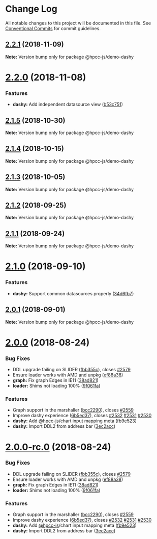 # Change Log

All notable changes to this project will be documented in this file.
See [Conventional Commits](https://conventionalcommits.org) for commit guidelines.

<a name="2.2.1"></a>
## [2.2.1](https://github.com/GordonSmith/Visualization/compare/@hpcc-js/demo-dashy@2.2.0...@hpcc-js/demo-dashy@2.2.1) (2018-11-09)

**Note:** Version bump only for package @hpcc-js/demo-dashy





<a name="2.2.0"></a>
# [2.2.0](https://github.com/GordonSmith/Visualization/compare/@hpcc-js/demo-dashy@2.1.5...@hpcc-js/demo-dashy@2.2.0) (2018-11-08)


### Features

* **dashy:**  Add independent datasource view ([b53c751](https://github.com/GordonSmith/Visualization/commit/b53c751))





<a name="2.1.5"></a>
## [2.1.5](https://github.com/GordonSmith/Visualization/compare/@hpcc-js/demo-dashy@2.1.4...@hpcc-js/demo-dashy@2.1.5) (2018-10-30)

**Note:** Version bump only for package @hpcc-js/demo-dashy





<a name="2.1.4"></a>
## [2.1.4](https://github.com/GordonSmith/Visualization/compare/@hpcc-js/demo-dashy@2.1.3...@hpcc-js/demo-dashy@2.1.4) (2018-10-15)

**Note:** Version bump only for package @hpcc-js/demo-dashy





<a name="2.1.3"></a>
## [2.1.3](https://github.com/GordonSmith/Visualization/compare/@hpcc-js/demo-dashy@2.1.2...@hpcc-js/demo-dashy@2.1.3) (2018-10-05)

**Note:** Version bump only for package @hpcc-js/demo-dashy





<a name="2.1.2"></a>
## [2.1.2](https://github.com/GordonSmith/Visualization/compare/@hpcc-js/demo-dashy@2.1.1...@hpcc-js/demo-dashy@2.1.2) (2018-09-25)

**Note:** Version bump only for package @hpcc-js/demo-dashy





<a name="2.1.1"></a>
## [2.1.1](https://github.com/GordonSmith/Visualization/compare/@hpcc-js/demo-dashy@2.1.0...@hpcc-js/demo-dashy@2.1.1) (2018-09-24)

**Note:** Version bump only for package @hpcc-js/demo-dashy





<a name="2.1.0"></a>
# [2.1.0](https://github.com/GordonSmith/Visualization/compare/@hpcc-js/demo-dashy@2.0.1...@hpcc-js/demo-dashy@2.1.0) (2018-09-10)


### Features

* **dashy:** Support common datasources properly ([34d6fb7](https://github.com/GordonSmith/Visualization/commit/34d6fb7))





<a name="2.0.1"></a>
## [2.0.1](https://github.com/GordonSmith/Visualization/compare/@hpcc-js/demo-dashy@2.0.0...@hpcc-js/demo-dashy@2.0.1) (2018-09-01)

**Note:** Version bump only for package @hpcc-js/demo-dashy





<a name="2.0.0"></a>
# [2.0.0](https://github.com/GordonSmith/Visualization/compare/@hpcc-js/demo-dashy@0.0.57...@hpcc-js/demo-dashy@2.0.0) (2018-08-24)


### Bug Fixes

* DDL upgrade failing on SLIDER ([fbb355c](https://github.com/GordonSmith/Visualization/commit/fbb355c)), closes [#2579](https://github.com/GordonSmith/Visualization/issues/2579)
* Ensure loader works with AMD and unpkg ([ef88a38](https://github.com/GordonSmith/Visualization/commit/ef88a38))
* **graph:** Fix graph Edges in IE11 ([38ad821](https://github.com/GordonSmith/Visualization/commit/38ad821))
* **loader:**  Shims not loading 100% ([9f061fa](https://github.com/GordonSmith/Visualization/commit/9f061fa))


### Features

* Graph support in the marshaller ([bcc2290](https://github.com/GordonSmith/Visualization/commit/bcc2290)), closes [#2559](https://github.com/GordonSmith/Visualization/issues/2559)
* Improve dashy experience ([6b5ed37](https://github.com/GordonSmith/Visualization/commit/6b5ed37)), closes [#2532](https://github.com/GordonSmith/Visualization/issues/2532) [#2531](https://github.com/GordonSmith/Visualization/issues/2531) [#2530](https://github.com/GordonSmith/Visualization/issues/2530)
* **dashy:** Add [@hpcc-js](https://github.com/hpcc-js)/chart input mapping meta ([fb9e523](https://github.com/GordonSmith/Visualization/commit/fb9e523))
* **dashy:** Import DDL2 from address bar ([3ec2acc](https://github.com/GordonSmith/Visualization/commit/3ec2acc))





<a name="2.0.0-rc.0"></a>
# [2.0.0-rc.0](https://github.com/GordonSmith/Visualization/compare/@hpcc-js/demo-dashy@0.0.57...@hpcc-js/demo-dashy@2.0.0-rc.0) (2018-08-24)


### Bug Fixes

* DDL upgrade failing on SLIDER ([fbb355c](https://github.com/GordonSmith/Visualization/commit/fbb355c)), closes [#2579](https://github.com/GordonSmith/Visualization/issues/2579)
* Ensure loader works with AMD and unpkg ([ef88a38](https://github.com/GordonSmith/Visualization/commit/ef88a38))
* **graph:** Fix graph Edges in IE11 ([38ad821](https://github.com/GordonSmith/Visualization/commit/38ad821))
* **loader:**  Shims not loading 100% ([9f061fa](https://github.com/GordonSmith/Visualization/commit/9f061fa))


### Features

* Graph support in the marshaller ([bcc2290](https://github.com/GordonSmith/Visualization/commit/bcc2290)), closes [#2559](https://github.com/GordonSmith/Visualization/issues/2559)
* Improve dashy experience ([6b5ed37](https://github.com/GordonSmith/Visualization/commit/6b5ed37)), closes [#2532](https://github.com/GordonSmith/Visualization/issues/2532) [#2531](https://github.com/GordonSmith/Visualization/issues/2531) [#2530](https://github.com/GordonSmith/Visualization/issues/2530)
* **dashy:** Add [@hpcc-js](https://github.com/hpcc-js)/chart input mapping meta ([fb9e523](https://github.com/GordonSmith/Visualization/commit/fb9e523))
* **dashy:** Import DDL2 from address bar ([3ec2acc](https://github.com/GordonSmith/Visualization/commit/3ec2acc))
